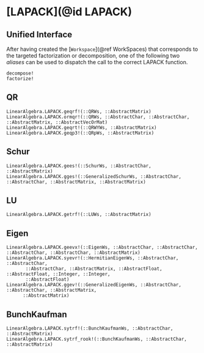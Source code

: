 # [LAPACK](@id LAPACK)

## Unified Interface
After having created the [`Workspace`](@ref WorkSpaces) that corresponds to the targeted factorization or decomposition,
one of the following two _aliases_ can be used to dispatch the call to the correct LAPACK function.

```@docs
decompose!
factorize!
```

## QR
```@docs
LinearAlgebra.LAPACK.geqrf!(::QRWs, ::AbstractMatrix)
LinearAlgebra.LAPACK.ormqr!(::QRWs, ::AbstractChar, ::AbstractChar, ::AbstractMatrix, ::AbstractVecOrMat)
LinearAlgebra.LAPACK.geqrt!(::QRWYWs, ::AbstractMatrix)
LinearAlgebra.LAPACK.geqp3!(::QRpWs, ::AbstractMatrix)
```

## Schur
```@docs
LinearAlgebra.LAPACK.gees!(::SchurWs, ::AbstractChar, ::AbstractMatrix)
LinearAlgebra.LAPACK.gges!(::GeneralizedSchurWs, ::AbstractChar, ::AbstractChar, ::AbstractMatrix, ::AbstractMatrix)
```

## LU
```@docs
LinearAlgebra.LAPACK.getrf!(::LUWs, ::AbstractMatrix)
```

## Eigen
```@docs
LinearAlgebra.LAPACK.geevx!(::EigenWs, ::AbstractChar, ::AbstractChar, ::AbstractChar, ::AbstractChar, ::AbstractMatrix)
LinearAlgebra.LAPACK.syevr!(::HermitianEigenWs, ::AbstractChar, ::AbstractChar,
       ::AbstractChar, ::AbstractMatrix, ::AbstractFloat, ::AbstractFloat, ::Integer, ::Integer,
       ::AbstractFloat)
LinearAlgebra.LAPACK.ggev!(::GeneralizedEigenWs, ::AbstractChar, ::AbstractChar, ::AbstractMatrix,
      ::AbstractMatrix)
```

## BunchKaufman
```@docs
LinearAlgebra.LAPACK.sytrf!(::BunchKaufmanWs, ::AbstractChar, ::AbstractMatrix)
LinearAlgebra.LAPACK.sytrf_rook!(::BunchKaufmanWs, ::AbstractChar, ::AbstractMatrix)
```
